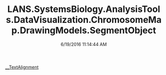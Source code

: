 ﻿---
title: LANS.SystemsBiology.AnalysisTools.DataVisualization.ChromosomeMap.DrawingModels.SegmentObject
date: 6/19/2016 11:14:44 AM
---

[__TextAlignment](T-LANS.SystemsBiology.AnalysisTools.DataVisualization.ChromosomeMap.DrawingModels.SegmentObject.__TextAlignment.html)
